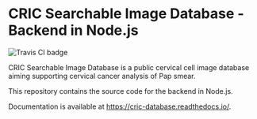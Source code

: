 # CRIC Searchable Image Database - Backend in Node.js

![Travis CI badge](https://travis-ci.com/CRICDatabase/searchable-image-database-nodejs.svg?branch=master)

CRIC Searchable Image Database is a public cervical cell image database aiming supporting cervical cancer analysis of Pap smear.

This repository contains the source code for the backend in Node.js.

Documentation is available at https://cric-database.readthedocs.io/.
